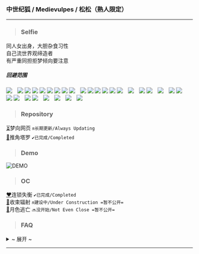 ### <p><b>中世纪狐 / Medievulpes / 松松（熟人限定）</b></p>

---
> ### Selfie
同人女出身，大胆杂食习性<br>
自己流世界观缔造者<br>
有严重同担拒梦倾向要注意

##### 回避范围
    
![](https://img.shields.io/badge/ハイキュー-及川徹-6AB7A7)　![](https://img.shields.io/badge/あんスタ-月永レオ-EC6D51) ![](https://img.shields.io/badge/-朔間凛月-001E43) ![](https://img.shields.io/badge/-瀬名泉-BBDBF3) ![](https://img.shields.io/badge/-鳴上嵐-EDDE7B) ![](https://img.shields.io/badge/-朱桜司-942343) ![](https://img.shields.io/badge/-斎宮宗-E3ACAE) ![](https://img.shields.io/badge/-伏見弓弦-3E62AD) ![](https://img.shields.io/badge/-七種茨-74325C)　![](https://img.shields.io/badge/ブラスタ-ギィ-E9CD9B) ![](https://img.shields.io/badge/-玻璃-15A278) ![](https://img.shields.io/badge/-晶-7AAEE0) ![](https://img.shields.io/badge/-ケイ-FEC91B) ![](https://img.shields.io/badge/-リンドウ-18929F) ![](https://img.shields.io/badge/-マイカ-CB3889)　![](https://img.shields.io/badge/アオペラ-猫屋敷由比-CA9E36)　![](https://img.shields.io/badge/ツイステ-フロイド-9187CB) ![](https://img.shields.io/badge/-ジェイド-9187CB)　![](https://img.shields.io/badge/文スト-フランシス・F-F6D231)　![](https://img.shields.io/badge/FGO-クー・フーリン-4982C7) ![](https://img.shields.io/badge/-ジェームズ・モリアーティ-A4A59D)　![](https://img.shields.io/badge/ヒロアカ-爆豪勝己-E45602) ![](https://img.shields.io/badge/-切島鋭児郎-BA3526)　![](https://img.shields.io/badge/ヒプマイ-入間銃兎-014EFF) ![](https://img.shields.io/badge/-有栖川帝統-FFC801)　![](https://img.shields.io/badge/ヤリ部-百合絢斗-FF3BE8)　![](https://img.shields.io/badge/エースリー-皇天馬-F5A31C)　![](https://img.shields.io/badge/キンプリ-十王院カケル-CB6817)　![](https://img.shields.io/badge/ダンガンロンパ-田中眼蛇夢-874968)


> ### Repository
[⏳](https://oikadion.vercel.app)梦向网页 <code>🔛长期更新/Always Updating</code><br>
[🔮](https://tarot-medievulpes.vercel.app)推角塔罗 <code>✔️已完成/Completed</code>

> ### Demo
    
![DEMO](https://github.com/Medievulpes/Medievulpes/blob/main/demo.gif)<br>

> ### OC
[❤️](https://l-d.vercel.app)连锁失衡 <code>✔️已完成/Completed</code><br>
[💚](https://medievulpes.github.io/RC/)收束辐射 <code>🔛建设中/Under Construction =暂不公开=</code><br>
[💙](https://medievulpes.github.io/ME/)月色逃亡 <code>🔜没开始/Not Even Close =暂不公开=</code><br>

> ### FAQ
> 
<details>
 <summary>~ 展开 ~</summary>
    
###### Q：关于『中世纪狐』的取名由来

    源于某三国同人。主角是狐妖设定的钟会，钟会字士季，就成了中世纪（钟士季）狐。
    虽说现在早就淡坑了，但是白月光。
    顺带一提，Medievulpes是medieval（中世纪）和vulpes（狐）的组合。字面含义。
    
###### Q：梦向和OC的互动

    有的。即使现在还没有，以后也会有的。
 
    记录在这里的所有原创内容，包括OC、自设、梦向，均处于同一世界观下。是在这样的前提下展开的。
    即便如此，时间与空间位面仍有完全错开的可能。因此角色之间或许有些有联系，而有些没有。
 
    譬如，与梦向剧情相关较大的“连锁失衡”和“收束辐射”，分别衔接了自设（戴昂涅尔）的“过去与现在”和“现在与未来”。
    而“月色逃亡”基本跟自设没有关系。

###### Q：为什么自设是吸血鬼
   
    啊对，我就是中二病（中世纪狐的中是中二的中，预备唱
 
    一直很喜欢打这个比方：如果让一颗球垂直穿过一个平面，生活在这个平面世界的二维人会看到什么呢？
    出现一个点、扩大成一个圆、继续变大、随后缩小、又变回点、最后消失。
    二维人无法想象这是一个球，因为所处的维度限制了它们的认知。
    同样的道理，如果把我本人压成一张纸片，反映的也只是我的一个侧面。
 
    “自设”的含义，就是纸片人在看我时实际看见的模样。我是这样进行定义的。
    你当然也可以不认同。这是各人理解的自由。
    
###### Q：梦向网页进不去
    
    非常抱歉，梦向毕竟还是比较私密的内容，况且也不想因为自己而打扰到别人，因此暂时仅对受邀访客开放。
    自己也并非专业码农，只能尽力做到现在这样。
    
</details> 

---

